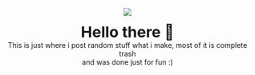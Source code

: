 <p align="center">
   <a href="">
      <img src="https://media.discordapp.net/attachments/895604205417553941/896017017054834698/output-onlinepngtools2.png?width=524&height=167" />
   </a>
</p>
<p align="center">
    <strong style="font-size: 30px">Hello there 👋</strong>
    <br>
    This is just where i post random stuff what i make, most of it is complete trash<br>
    and was done just for fun :)<br>
</p>
<br>
<!-- <p align="center" style="font-weight: 600px">
    <a href="https://github.com/lewis-hanson">
        <img align="center" src="https://github-readme-stats.vercel.app/api?username=lewis-hanson&theme=gotham&show_icons=true" />
        <img align="center" src="https://github-readme-stats.vercel.app/api/top-langs/?username=lewis-hanson&theme=gotham&show_icons=true" />
    </a>
</p><br>
 -->
